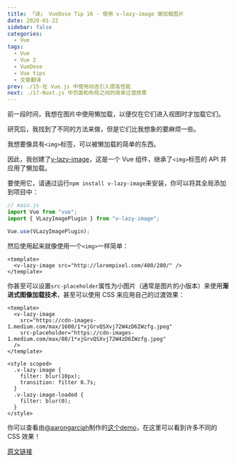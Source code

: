 ```yaml
---
title: 「译」 VueDose Tip 16 - 使用 v-lazy-image 懒加载图片
date: 2020-01-22
sidebar: false
categories:
  - Vue
tags:
  - Vue
  - Vue 2
  - VueDose
  - Vue tips
  - 文章翻译
prev: ./15-在 Vue.js 中使用动态引入提高性能
next: ./17-Nuxt.js 中页面和布局之间的简单过渡效果
---
```


前一段时间，我想在图片中使用懒加载，以便仅在它们进入视图时才加载它们。

研究后，我找到了不同的方法来做，但是它们比我想象的要麻烦一些。

我想要像具有`<img>`标签，可以被懒加载的简单的东西。

因此，我创建了[v-lazy-image](https://github.com/alexjoverm/v-lazy-image)，这是一个 Vue 组件，继承了`<img>`标签的 API 并应用了懒加载。

要使用它，请通过运行`npm install v-lazy-image`来安装，你可以将其全局添加到项目中：

```js
// main.js
import Vue from "vue";
import { VLazyImagePlugin } from "v-lazy-image";

Vue.use(VLazyImagePlugin);
```

然后使用起来就像使用一个`<img>`一样简单：

```vue
<template>
  <v-lazy-image src="http://lorempixel.com/400/200/" />
</template>
```

你甚至可以设置`src-placeholder`属性为小图片（通常是图片的小版本）来使用**渐进式图像加载技术**，甚至可以使用 CSS 来应用自己的过渡效果：

```vue
<template>
  <v-lazy-image
    src="https://cdn-images-1.medium.com/max/1600/1*xjGrvQSXvj72W4zD6IWzfg.jpeg"
    src-placeholder="https://cdn-images-1.medium.com/max/80/1*xjGrvQSXvj72W4zD6IWzfg.jpeg"
  />
</template>

<style scoped>
  .v-lazy-image {
    filter: blur(10px);
    transition: filter 0.7s;
  }
  .v-lazy-image-loaded {
    filter: blur(0);
  }
</style>
```

你可以查看由[@aarongarciah](https://twitter.com/aarongarciah)制作的[这个demo](https://codesandbox.io/s/9l3n6j5944)，在这里可以看到许多不同的 CSS 效果！

[原文链接](https://vuedose.tips/tips/lazy-loading-images-with-v-lazy-image)
